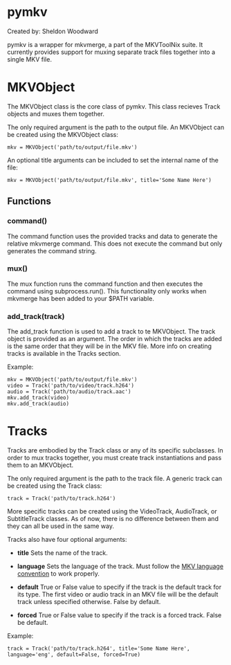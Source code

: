 # pymkv
Created by: Sheldon Woodward

pymkv is a wrapper for mkvmerge, a part of the MKVToolNix suite. It currently provides support for muxing separate track files together into a single MKV file.


# MKVObject
The MKVObject class is the core class of pymkv. This class recieves Track objects and muxes them together.

The only required argument is the path to the output file. An MKVObject can be created using the MKVObject class:
```
mkv = MKVObject('path/to/output/file.mkv')
```

An optional title arguments can be included to set the internal name of the file:
```
mkv = MKVObject('path/to/output/file.mkv', title='Some Name Here')
```

## Functions
### command()
The command function uses the provided tracks and data to generate the relative mkvmerge command. This does not execute the command but only generates the command string.

### mux()
The mux function runs the command function and then executes the command using subprocess.run(). This functionality only works when mkvmerge has been added to your $PATH variable.

### add_track(track)
The add_track function is used to add a track to te MKVObject. The track object is provided as an argument. The order in which the tracks are added is the same order that they will be in the MKV file. More info on creating tracks is available in the Tracks section.

Example:
```
mkv = MKVObject('path/to/output/file.mkv')
video = Track('path/to/video/track.h264')
audio = Track('path/to/audio/track.aac')
mkv.add_track(video)
mkv.add_track(audio)
```


# Tracks
Tracks are embodied by the Track class or any of its specific subclasses.  In order to mux tracks together, you must create track instantiations and pass them to an MKVObject.

The only required argument is the path to the track file. A generic track can be created using the Track class:
```
track = Track('path/to/track.h264')
```

More specific tracks can be created using the VideoTrack, AudioTrack, or SubtitleTrack classes. As of now, there is no difference between them and they can all be used in the same way.

Tracks also have four optional arguments:

* **title** Sets the name of the track.

* **language** Sets the language of the track. Must follow the [MKV language convention](www.matroska.org/technical/specs/index.html#languages) to work properly.

* **default** True or False value to specify if the track is the default track for its type. The first video or audio track in an MKV file will be the default track unless specified otherwise. False by default.

* **forced** True or False value to specify if the track is a forced track. False be default.

Example:
```
track = Track('path/to/track.h264', title='Some Name Here', language='eng', default=False, forced=True)
```
